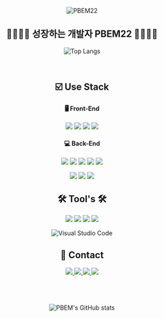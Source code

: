 <div align="center">
  
![PBEM22](https://capsule-render.vercel.app/api?type=venom&color=auto&height=300&section=header&text=PBEM22%20&fontSize=90)  

  <h2>🏳️‍🌈🏳️‍🌈 성장하는 개발자 PBEM22 🏳️‍🌈🏳️‍🌈 </h2> 
  
![Top Langs](https://github-readme-stats.vercel.app/api/top-langs/?username=PBEM22&layout=compact) 

<br>
<h2>☑️ Use Stack </h2>
<h4>🖥️ Front-End </h4>
<img src="https://img.shields.io/badge/html-E34F26.svg?style=for-the-badge&logo=html5&logoColor=white" /> <img src="https://img.shields.io/badge/css-4574E0.svg?style=for-the-badge&logo=css3&logoColor=white" /> <img src="https://img.shields.io/badge/javascript-F7DF1E.svg?style=for-the-badge&logo=javascript&logoColor=20232a" /> <img src="https://img.shields.io/badge/react-20232a.svg?style=for-the-badge&logo=react&logoColor=61DAFB" />   

<h4>💻 Back-End </h4>
<img src="https://img.shields.io/badge/java-F44336.svg?style=for-the-badge&logo=java&logoColor=white" /> <img src="https://img.shields.io/badge/spring-8BC34A.svg?style=for-the-badge&logo=spring&logoColor=white" /> <img src="https://img.shields.io/badge/security-20232a.svg?style=for-the-badge&logo=springsecurity&logoColor=6DB33F" /> <img src="https://img.shields.io/badge/spring boot-6DB33F.svg?style=for-the-badge&logo=springboot&logoColor=white" /> <img src="https://img.shields.io/badge/mysql-4479A1.svg?style=for-the-badge&logo=mysql&logoColor=white" />

<img src="https://img.shields.io/badge/docker-1488C6.svg?style=for-the-badge&logo=docker&logoColor=white" /> <img src="https://img.shields.io/badge/jenkins-D24939.svg?style=for-the-badge&logo=jenkins&logoColor=white" /> <img src="https://img.shields.io/badge/mariadb-003545.svg?style=for-the-badge&logo=mariadb&logoColor=white" />     

<h2>🛠️ Tool's 🛠️</h2>
<img src="https://img.shields.io/badge/notion-white.svg?style=for-the-badge&logo=notion&logoColor=black" /> <img src="https://img.shields.io/badge/git-F14232.svg?style=for-the-badge&logo=git&logoColor=white" />
 <img src="https://img.shields.io/badge/github-181717.svg?style=for-the-badge&logo=github&logoColor=white" />  <img src="https://img.shields.io/badge/intellij-20232a.svg?style=for-the-badge&logo=intellijidea&logoColor=white" /> 
 
 ![Visual Studio Code](https://img.shields.io/badge/Visual%20Studio%20Code-007ACC.svg?&style=for-the-badge&logo=Visual%20Studio%20Code&logoColor=white)

<h2>🌈 Contact</h2>
<a href="https://velog.io/@publeman">
  <img src="https://img.shields.io/badge/velog-1EBC8F.svg?style=for-the-badge&logo=velog&logoColor=white" />
</a>
<a href="https://www.discord.com/users/323169081908002818">
  <img src="https://img.shields.io/badge/discord-7289DA.svg?style=for-the-badge&logo=discord&logoColor=white" />
</a>
<a href="https://www.instagram.com/dlacofbs/">
  <img src="https://img.shields.io/badge/instagram-E4405F.svg?style=for-the-badge&logo=instagram&logoColor=white" />
</a>
<a href="mailto:dlacofbs1229@gmail.com">
  <img src="https://img.shields.io/badge/dlacofbs1229@Gmail.com-D14836.svg?style=for-the-badge&logo=gmail&logoColor=white" /> 
</a>

<br>
<br>
<br>
<br>



![PBEM's GitHub stats](https://github-readme-stats.vercel.app/api?username=PBEM22&show_icons=true&theme=dark&count_private=true)  




</div>
